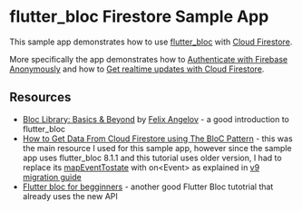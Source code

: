 # flutter_bloc Firestore Sample App

This sample app demonstrates how to use [flutter_bloc](https://pub.dev/packages/flutter_bloc) with [Cloud Firestore](https://firebase.google.com/docs/firestore/).

More specifically the app demonstrates how to [Authenticate with Firebase Anonymously](https://firebase.google.com/docs/auth/flutter/anonymous-auth) and how to [Get realtime updates with Cloud Firestore](https://firebase.google.com/docs/firestore/query-data/listen).

## Resources

- [Bloc Library: Basics & Beyond](https://www.youtube.com/watch?v=knMvKPKBzGE) by [Felix Angelov](https://github.com/felangel) - a good introduction to flutter_bloc
- [How to Get Data From Cloud Firestore using The BloC Pattern](https://www.youtube.com/watch?v=O8-Q6RyO8QY) - this was the main resource I used for this sample app, however since the sample app uses flutter_bloc 8.1.1 and this tutorial uses older version, I had to replace its [mapEventTostate](https://github.com/felangel/bloc/issues/2526) with on\<Event\> as explained in [v9 migration guide](https://bloclibrary.dev/#/migration?id=packagebloc-1)
- [Flutter bloc for begginners](https://medium.com/flutter-community/flutter-bloc-for-beginners-839e22adb9f5) - another good Flutter Bloc tutotrial that already uses the new API 

